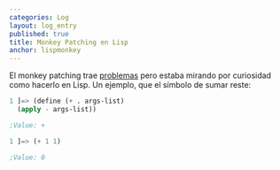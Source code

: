 ```yaml
---
categories: Log
layout: log_entry
published: true
title: Monkey Patching en Lisp
anchor: lispmonkey
---
```


El monkey patching trae [problemas](https://en.wikipedia.org/wiki/Monkey_patch#Pitfalls) pero estaba mirando por curiosidad como hacerlo en Lisp. Un ejemplo, que el símbolo de sumar reste:

```lisp
1 ]=> (define (+ . args-list)
  (apply - args-list))

;Value: +

1 ]=> (+ 1 1)

;Value: 0
```
